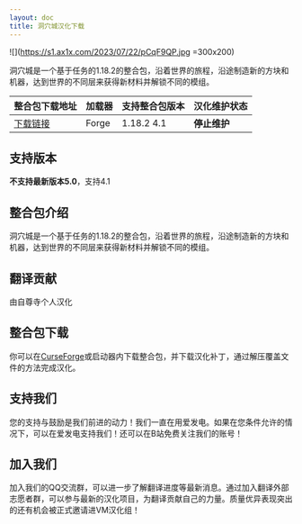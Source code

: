 ```yaml
---
layout: doc
title: 洞穴城汉化下载
---
```


![](https://s1.ax1x.com/2023/07/22/pCqF9QP.jpg =300x200)

洞穴城是一个基于任务的1.18.2的整合包，沿着世界的旅程，沿途制造新的方块和机器，达到世界的不同层来获得新材料并解锁不同的模组。

<DownloadLinks :methods="[
  { id: 'baidu-drive', text: '下载汉化', icon: '/imgs/svg/baidu-drive.svg', link: 'https://pan.baidu.com/s/1OI533N2IMHssFsoGm5o0lg?dp-logid=91125100565815730002&pwd=x068#list/path=%2F%E8%87%AA%E5%B0%8A%E5%AF%BA%E6%B1%89%E5%8C%96%E5%85%A8%E9%9B%86%2F1.18.x%2FCaveopolis' },
  { id: 'bilibili', text: '专栏介绍', icon: '/imgs/svg/bilibili.svg', link: 'https://www.bilibili.com/read/cv21297910' },
  { id: 'lazy', text: '懒汉下载', icon: '/imgs/logo/logo_64.png', link: 'https://pan.baidu.com/s/1OI533N2IMHssFsoGm5o0lg?dp-logid=91125100565815730002&pwd=x068#list/path=%2F%E8%87%AA%E5%B0%8A%E5%AF%BA%E6%B1%89%E5%8C%96%E5%85%A8%E9%9B%86%2F1.18.x%2FCaveopolis' }
]" />

| 整合包下载地址                                                       | 加载器 | 支持整合包版本 | 汉化维护状态 |
| :------------------------------------------------------------------- | :----- | :------------- | :----------- |
| [下载链接](https://www.curseforge.com/minecraft/modpacks/caveopolis) | Forge  | 1.18.2 4.1     | **停止维护** |

## 支持版本

**不支持最新版本5.0**，支持4.1

## 整合包介绍

洞穴城是一个基于任务的1.18.2的整合包，沿着世界的旅程，沿途制造新的方块和机器，达到世界的不同层来获得新材料并解锁不同的模组。

## 翻译贡献

由自尊寺个人汉化

## 整合包下载

你可以在[CurseForge](https://www.curseforge.com/minecraft/modpacks/caveopolis)或启动器内下载整合包，并下载汉化补丁，通过解压覆盖文件的方法完成汉化。

## 支持我们

您的支持与鼓励是我们前进的动力！我们一直在用爱发电。如果在您条件允许的情况下，可以在爱发电支持我们！还可以在B站免费关注我们的账号！

## 加入我们

加入我们的QQ交流群，可以进一步了解翻译进度等最新消息。通过加入翻译外部志愿者群，可以参与最新的汉化项目，为翻译贡献自己的力量。质量优异表现突出的还有机会被正式邀请进VM汉化组！

